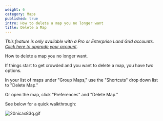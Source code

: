 ```yaml
---
weight: 6
category: Maps
published: true
intro: How to delete a map you no longer want
title: Delete a Map
---
```

_This feature is only available with a Pro or Enterprise Land Grid accounts. [Click here to upgrade your account](https://sitecontrol.us/plans#p=level1)._

How to delete a map you no longer want. 

If things start to get crowded and you want to delete a map, you have two options.

In your list of maps under "Group Maps," use the "Shortcuts" drop down list to "Delete Map."

Or open the map, click "Preferences" and "Delete Map." 

See below for a quick walkthrough:

![20nicax83q.gif]({{site.baseurl}}/img/20nicax83q.gif)
